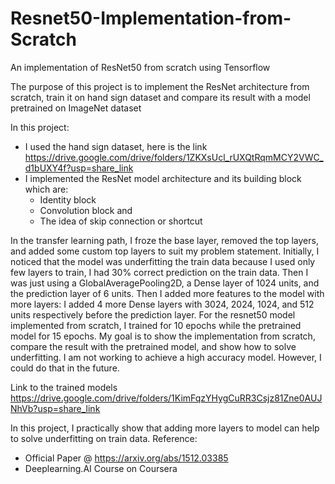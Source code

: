 # Resnet50-Implementation-from-Scratch
An implementation of ResNet50 from scratch using Tensorflow

The purpose of this project is to implement the ResNet architecture from scratch, train it on hand sign dataset and compare its result with a model pretrained on ImageNet dataset

In this project:

- I used the hand sign dataset, here is the link https://drive.google.com/drive/folders/1ZKXsUcl_rUXQtRqmMCY2VWC_d1bUXY4f?usp=share_link
- I implemented the ResNet model architecture and its building block which are:
  - Identity block
  - Convolution block and
  - The idea of skip connection or shortcut
  
In the transfer learning path, I froze the base layer, removed the top layers, and added some custom top layers to suit my problem statement.
Initially, I noticed that the model was underfitting the train data because I used only few layers to train, I had 30% correct prediction on the train data. Then I was just using a GlobalAveragePooling2D, a Dense layer of 1024 units, and the prediction layer of 6 units.
Then I added more features to the model with more layers: I added 4 more Dense layers with 3024, 2024, 1024, and 512 units respectively before the prediction layer.
For the resnet50 model implemented from scratch, I trained for 10 epochs while the pretrained model for 15 epochs. My goal is to show the implementation from scratch, compare the result with the pretrained model, and
show how to solve underfitting. I am not working to achieve a high accuracy model. However, I could do that in the future.

Link to the trained models https://drive.google.com/drive/folders/1KimFqzYHygCuRR3Csjz81Zne0AUJNhVb?usp=share_link

In this project, I practically show that adding more layers to model can help to solve underfitting on train data. 
Reference:
- Official Paper @ https://arxiv.org/abs/1512.03385
- Deeplearning.AI Course on Coursera
